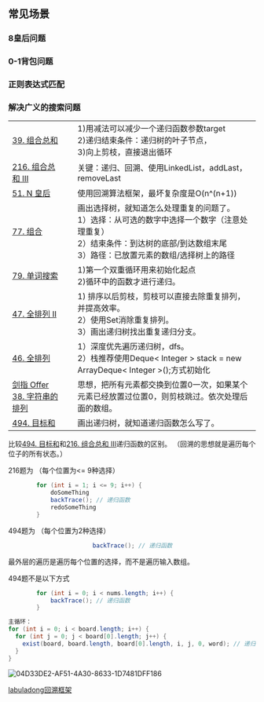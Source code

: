 ## 常见场景

### 8皇后问题

### 0-1背包问题

### 正则表达式匹配

### 解决广义的搜索问题





|                                                              |      |                                                              |
| ------------------------------------------------------------ | ---- | ------------------------------------------------------------ |
| [39. 组合总和](https://leetcode-cn.com/problems/combination-sum/) |      | 1)用减法可以减少一个递归函数参数target<br>2)递归结束条件：递归树的叶子节点，<br/>3)向上剪枝，直接退出循环 |
| [216. 组合总和 III](https://leetcode-cn.com/problems/combination-sum-iii/) |      | 关键：递归、回溯、使用LinkedList，addLast，removeLast        |
| [51. N 皇后](https://leetcode-cn.com/problems/n-queens/)     |      | 使用回溯算法框架，最坏复杂度是O(n^(n+1))                     |
| [77. 组合](https://leetcode-cn.com/problems/combinations/)   |      | 画出选择树，就知道怎么处理重复的问题了。<br>1）选择：从可选的数字中选择一个数字（注意处理重复）<br>2）结束条件：到达树的底部/到达数组末尾<br>3）路径：已放置元素的数组/选择树上的路径 |
| [79. 单词搜索](https://leetcode-cn.com/problems/word-search/) |      | 1)第一个双重循环用来初始化起点<br>2)循环中的函数才进行递归。 |
| [47. 全排列 II](https://leetcode-cn.com/problems/permutations-ii/) |      | 1) 排序以后剪枝，剪枝可以直接去除重复排列，并提高效率。<br>2）使用Set消除重复排列。<br>3）画出递归树找出重复递归分支。 |
| [46. 全排列](https://leetcode-cn.com/problems/permutations/) |      | 1）深度优先遍历递归树，dfs。<br>2）栈推荐使用Deque< Integer > stack = new ArrayDeque< Integer >();方式初始化 |
| [剑指 Offer 38. 字符串的排列](https://leetcode-cn.com/problems/zi-fu-chuan-de-pai-lie-lcof/) |      | 思想，把所有元素都交换到位置0一次，如果某个元素已经放置过位置0，则剪枝跳过。依次处理后面的数组。 |
| [494. 目标和](https://leetcode-cn.com/problems/target-sum/)  |      | 画出递归树，就知道递归函数怎么写了。                         |



比较[494. 目标和](https://leetcode-cn.com/problems/target-sum/)和[216. 组合总和 III](https://leetcode-cn.com/problems/combination-sum-iii/)递归函数的区别。 （回溯的思想就是遍历每个位子的所有状态。）

216题为 （每个位置为<= 9种选择）

```java
        for (int i = 1; i <= 9; i++) {
            doSomeThing
            backTrace(); // 递归函数
            redoSomeThing
        }
```

494题为 （每个位置为2种选择）

```java
						backTrace(); // 递归函数
```

最外层的遍历是遍历每个位置的选择，而不是遍历输入数组。

494题不是以下方式

```java
        for (int i = 0; i < nums.length; i++) {
            backTrace(); // 递归函数
        }
```





```java
主循环：
for (int i = 0; i < board.length; i++) {
  for (int j = 0; j < board[0].length; j++) {
    exist(board, board.length, board[0].length, i, j, 0, word); // 递归
  }
}
```

![04D33DE2-AF51-4A30-8633-1D7481DFF186](/var/folders/8d/b6f6k4dj6cvcwxtgnc22zpsr0000gn/T/ro.nextwave.Snappy/ro.nextwave.Snappy/04D33DE2-AF51-4A30-8633-1D7481DFF186.png)



[labuladong回溯框架](https://labuladong.gitbook.io/algo/suan-fa-si-wei-xi-lie/hui-su-suan-fa-dfs-suan-fa/hui-su-suan-fa-xiang-jie-xiu-ding-ban)

